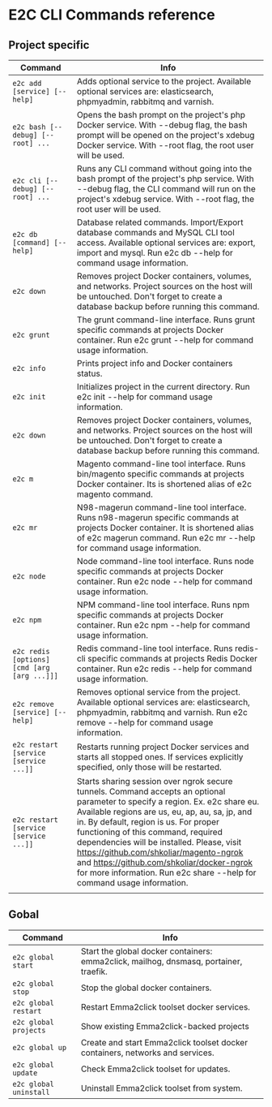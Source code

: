 # E2C CLI Commands reference

## Project specific

| Command  | Info |
| ------------- | ------------- |
| `e2c add [service] [--help]` | Adds optional service to the project. Available optional services are: elasticsearch, phpmyadmin, rabbitmq and varnish.  |
| `e2c bash [--debug] [--root] ...` | Opens the bash prompt on the project's php Docker service. With --debug flag, the bash prompt will be opened on the project's xdebug Docker service. With --root flag, the root user will be used. |
| `e2c cli [--debug] [--root] ...` | Runs any CLI command without going into the bash prompt of the project's php service. With --debug flag, the CLI command will run on the project's xdebug service. With --root flag, the root user will be used. |
| `e2c db [command] [--help]` | Database related commands. Import/Export database commands and MySQL CLI tool access. Available optional services are: export, import and mysql. Run e2c db --help for command usage information. |
| `e2c down` | Removes project Docker containers, volumes, and networks. Project sources on the host will be untouched. Don't forget to create a database backup before running this command. |
| `e2c grunt` | The grunt command-line interface. Runs grunt specific commands at projects Docker container. Run e2c grunt --help for command usage information. |
| `e2c info` | Prints project info and Docker containers status. |
| `e2c init` | Initializes project in the current directory. Run e2c init --help for command usage information. |
| `e2c down` | Removes project Docker containers, volumes, and networks. Project sources on the host will be untouched. Don't forget to create a database backup before running this command. |
| `e2c m` | Magento command-line tool interface. Runs bin/magento specific commands at projects Docker container. Its is shortened alias of e2c magento command. |
| `e2c mr` | N98-magerun command-line tool interface. Runs n98-magerun specific commands at projects Docker container. It is shortened alias of e2c magerun command. Run e2c mr --help for command usage information. |
| `e2c node`  | Node command-line tool interface. Runs node specific commands at projects Docker container. Run e2c node --help for command usage information. |
| `e2c npm`  | NPM command-line tool interface. Runs npm specific commands at projects Docker container. Run e2c npm --help for command usage information. |
| `e2c redis [options] [cmd [arg [arg ...]]]` | Redis command-line tool interface. Runs redis-cli specific commands at projects Redis Docker container. Run e2c redis --help for command usage information. |
| `e2c remove [service] [--help]`  | Removes optional service from the project. Available optional services are: elasticsearch, phpmyadmin, rabbitmq and varnish. Run e2c remove --help for command usage information. |
| `e2c restart [service [service ...]]` | Restarts running project Docker services and starts all stopped ones. If services explicitly specified, only those will be restarted. |
| `e2c restart [service [service ...]]` | Starts sharing session over ngrok secure tunnels. Command accepts an optional parameter to specify a region. Ex. e2c share eu. Available regions are us, eu, ap, au, sa, jp, and in. By default, region is us. For proper functioning of this command, required dependencies will be installed. Please, visit https://github.com/shkoliar/magento-ngrok and https://github.com/shkoliar/docker-ngrok for more information. Run e2c share --help for command usage information. |
|<img width=1400/>| |
## Gobal

| Command  | Info |
| ------------- | ------------- |
| `e2c global start` | Start the global docker containers: emma2click, mailhog, dnsmasq, portainer, traefik.  |
| `e2c global stop` | Stop the global docker containers.  |
| `e2c global restart` | Restart Emma2click toolset docker services.  |
| `e2c global projects` | Show existing Emma2click-backed projects  |
| `e2c global up` | Create and start Emma2click toolset docker containers, networks and services.  |
| `e2c global update` | Check Emma2click toolset for updates.  |
| `e2c global uninstall` | Uninstall Emma2click toolset from system.  |